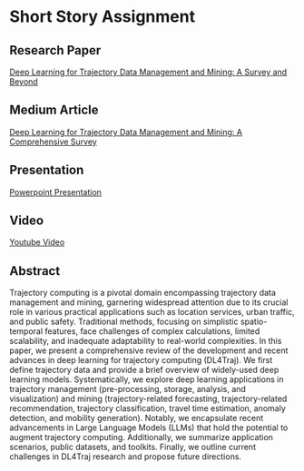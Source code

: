 # Short Story Assignment


## Research Paper

[Deep Learning for Trajectory Data Management and Mining: A Survey and Beyond](https://arxiv.org/pdf/2403.14151)


## Medium Article

[Deep Learning for Trajectory Data Management and Mining: A Comprehensive Survey](https://medium.com/@nisargprajapati281/deep-learning-for-trajectory-data-management-and-mining-a-comprehensive-survey-49eb9b258bef)


## Presentation

[Powerpoint Presentation](https://www.slideshare.net/slideshow/deep-learning-for-trajectory-data-management-and-mining_-a-survey-and-beyond-pptx/273807745)


## Video

[Youtube Video](https://youtu.be/k2HpNkKZBs0)

## Abstract

Trajectory computing is a pivotal domain encompassing trajectory data management and mining, garnering widespread
attention due to its crucial role in various practical applications such as location services, urban traffic, and public safety. Traditional
methods, focusing on simplistic spatio-temporal features, face challenges of complex calculations, limited scalability, and inadequate
adaptability to real-world complexities. In this paper, we present a comprehensive review of the development and recent advances in
deep learning for trajectory computing (DL4Traj). We first define trajectory data and provide a brief overview of widely-used deep learning
models. Systematically, we explore deep learning applications in trajectory management (pre-processing, storage, analysis, and
visualization) and mining (trajectory-related forecasting, trajectory-related recommendation, trajectory classification, travel time estimation,
anomaly detection, and mobility generation). Notably, we encapsulate recent advancements in Large Language Models (LLMs) that hold
the potential to augment trajectory computing. Additionally, we summarize application scenarios, public datasets, and toolkits. Finally, we
outline current challenges in DL4Traj research and propose future directions.
